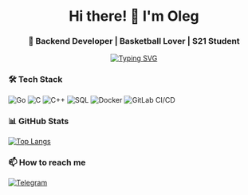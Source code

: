 <h1 align="center">Hi there! 👋 I'm Oleg</h1>
<h3 align="center">🚀 Backend Developer | Basketball Lover | S21 Student</h3>

<p align="center">
  <a href="https://git.io/typing-svg">
    <img src="https://readme-typing-svg.demolab.com?font=Fira+Code&pause=1000&color=22D3F7&center=true&width=435&lines=Turning+coffee+into+code...;Learning+low-level+magic!" alt="Typing SVG" />
  </a>
</p>

### 🛠 Tech Stack
![Go](https://img.shields.io/badge/-Go-00ADD8?logo=go&logoColor=white)
![C](https://img.shields.io/badge/-C-A8B9CC?logo=c&logoColor=black)
![C++](https://img.shields.io/badge/-C++-00599C?logo=c%2B%2B)
![SQL](https://img.shields.io/badge/-SQL-4479A1?logo=postgresql)
![Docker](https://img.shields.io/badge/-Docker-2496ED?logo=docker&logoColor=white)
![GitLab CI/CD](https://img.shields.io/badge/-GitLab%20CI/CD-FCA121?logo=gitlab)

### 📊 GitHub Stats
[![Top Langs](https://github-readme-stats.vercel.app/api/top-langs/?username=OlegrusWR&layout=compact&theme=radical)](https://github.com/OlegrusWR)


### 📫 How to reach me
[![Telegram](https://img.shields.io/badge/-Telegram-26A5E4?logo=telegram)](https://web.telegram.org/k/#@hedrachq)
